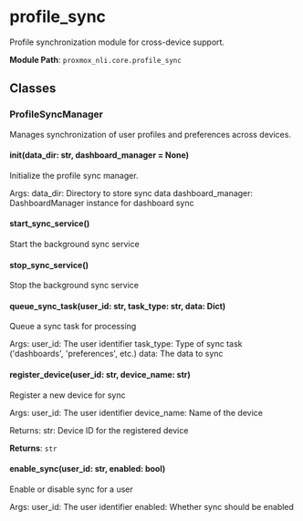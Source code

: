 # profile_sync

Profile synchronization module for cross-device support.

**Module Path**: `proxmox_nli.core.profile_sync`

## Classes

### ProfileSyncManager

Manages synchronization of user profiles and preferences across devices.

#### __init__(data_dir: str, dashboard_manager = None)

Initialize the profile sync manager.

Args:
    data_dir: Directory to store sync data
    dashboard_manager: DashboardManager instance for dashboard sync

#### start_sync_service()

Start the background sync service

#### stop_sync_service()

Stop the background sync service

#### queue_sync_task(user_id: str, task_type: str, data: Dict)

Queue a sync task for processing

Args:
    user_id: The user identifier
    task_type: Type of sync task ('dashboards', 'preferences', etc.)
    data: The data to sync

#### register_device(user_id: str, device_name: str)

Register a new device for sync

Args:
    user_id: The user identifier
    device_name: Name of the device
    
Returns:
    str: Device ID for the registered device

**Returns**: `str`

#### enable_sync(user_id: str, enabled: bool)

Enable or disable sync for a user

Args:
    user_id: The user identifier
    enabled: Whether sync should be enabled

